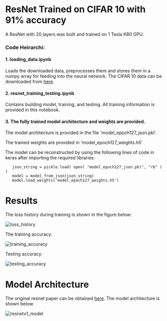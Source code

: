 # ResNet Trained on CIFAR 10 with 91% accuracy
A ResNet with 20 layers was built and trained on 1 Tesla K80 GPU. 

### Code Heirarchi:
#### 1. loading_data.ipynb

   Loads the downloaded data, preprocesses them and stores them in a numpy array for feeding into the neural network. The CIFAR 10 data can be downloaded from [here](https://www.cs.toronto.edu/~kriz/cifar.html). 
   

#### 2. resnet_training_testing.ipynb

   Contains building model, training, and testing. All training information is provided in this notebook.


#### 3. The fully trained model architecture and weights are provided. 

   The model architecture is provided in the file 'model_epoch127_json.pkl'.

   The trained weights are provided in 'model_epoch127_weights.h5'
   
   The model can be reconstructed by using the following lines of code in keras after importing the required libraries:
   
   
```
   json_string = pickle.load( open( "model_epoch127_json.pkl", "rb" ) )
   model = model_from_json(json_string)
   model.load_weights('model_epoch127_weights.h5')
```
   
# Results 
The loss history during training is shown in the figure below: 

![loss_history](https://user-images.githubusercontent.com/18056877/37247169-528a648a-2485-11e8-9314-7a57829586ab.png)

The training accuracy:

![training_accuracy](https://user-images.githubusercontent.com/18056877/37247175-6e7c5f90-2485-11e8-8625-20d30b260d9f.png)

Testing accuracy:

![testing_accuracy](https://user-images.githubusercontent.com/18056877/37247178-77daca04-2485-11e8-8a3e-68364a027be6.png)

# Model Architecture
The original resnet paper can be obtained [here](https://arxiv.org/abs/1512.03385).
The model architecture is shown below: 

![resnetv1_model](https://user-images.githubusercontent.com/18056877/37247163-194b92f2-2485-11e8-9a3d-2732ef511976.png)
